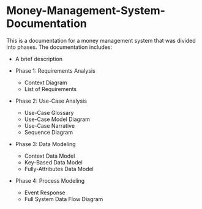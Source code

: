 # Money-Management-System-Documentation
This is a documentation for a money management system that was divided into phases.
The documentation includes:
- A brief description

- Phase 1: Requirements Analysis 
  - Context Diagram
  - List of Requirements
- Phase 2: Use-Case Analysis
  - Use-Case Glossary
  - Use-Case Model Diagram
  - Use-Case Narrative
  - Sequence Diagram
- Phase 3: Data Modeling
  - Context Data Model
  - Key-Based Data Model
  - Fully-Attributes Data Model
- Phase 4: Process Modeling
  - Event Response
  - Full System Data Flow Diagram



